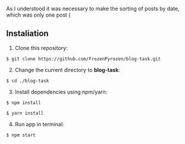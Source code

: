 As I understood it was necessary to make the sorting of posts by date, which was only one post (
## Instaliation

1. Clone this repository:
```
$ git clone https://github.com/FrozenPyrozen/blog-task.git
```
2. Change the current directory to **blog-task**:
```
$ cd ./blog-task
```
3. Install dependencies using npm/yarn:
```
$ npm install
```
```
$ yarn install
```
4. Run app in terminal:
```
$ npm start
```
